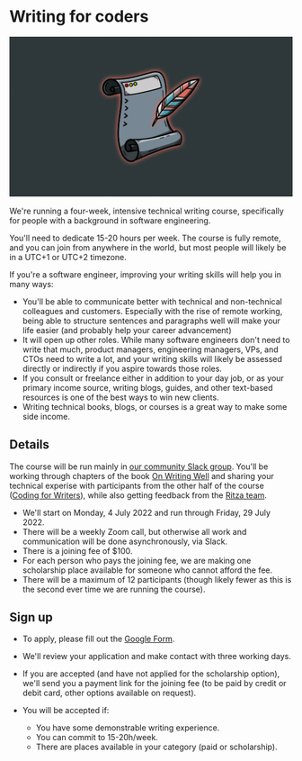 # Writing for coders

![Writing for Coders](./img/writing-for-coders.png)

We're running a four-week, intensive technical writing course, specifically for people with a background in software engineering.

You'll need to dedicate 15-20 hours per week. The course is fully remote, and you can join from anywhere in the world, but most people will likely be in a UTC+1 or UTC+2 timezone.

If you're a software engineer, improving your writing skills will help you in many ways:

* You'll be able to communicate better with technical and non-technical colleagues and customers. Especially with the rise of remote working, being able to structure sentences and paragraphs well will make your life easier (and probably help your career advancement)
* It will open up other roles. While many software engineers don't need to write that much, product managers, engineering managers, VPs, and CTOs need to write a lot, and your writing skills will likely be assessed directly or indirectly if you aspire towards those roles.
* If you consult or freelance either in addition to your day job, or as your primary income source, writing blogs, guides, and other text-based resources is one of the best ways to win new clients.
* Writing technical books, blogs, or courses is a great way to make some side income.


## Details

The course will be run mainly in [our community Slack group](https://ritza.co/slack.html). You'll be working through chapters of the book [On Writing Well](https://www.amazon.com/Writing-Well-Classic-Guide-Nonfiction/dp/0060891548) and sharing your technical experise with participants from the other half of the course ([Coding for Writers](./coding-for-writers.md)), while also getting feedback from the [Ritza team](https://ritza.co/team.html).

* We'll start on Monday, 4 July 2022 and run through Friday, 29 July 2022.
* There will be a weekly Zoom call, but otherwise all work and communication will be done asynchronously, via Slack.
* There is a joining fee of $100.
* For each person who pays the joining fee, we are making one scholarship place available for someone who cannot afford the fee.
* There will be a maximum of 12 participants (though likely fewer as this is the second ever time we are running the course).


## Sign up
* To apply, please fill out the [Google Form](#).

* We'll review your application and make contact with three working days.
* If you are accepted (and have not applied for the scholarship option), we'll send you a payment link for the joining fee (to be paid by credit or debit card, other options available on request).
* You will be accepted if:
    * You have some demonstrable writing experience.
    * You can commit to 15-20h/week.
    * There are places available in your category (paid or scholarship).


